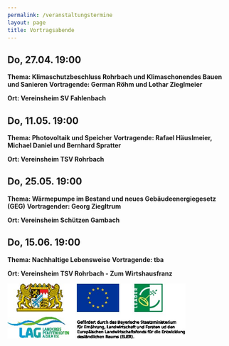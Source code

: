 ```yaml
---
permalink: /veranstaltungstermine
layout: page
title: Vortragsabende
---
```


## __Do, 27.04. 19:00__
__Thema: Klimaschutzbeschluss Rohrbach und Klimaschonendes Bauen und Sanieren__
__Vortragende: German Röhm und Lothar Zieglmeier__

__Ort: Vereinsheim SV Fahlenbach__

## __Do, 11.05. 19:00__
__Thema: Photovoltaik und Speicher__
__Vortragende: Rafael Häuslmeier, Michael Daniel und Bernhard Spratter__

__Ort: Vereinsheim TSV Rohrbach__

## __Do, 25.05. 19:00__
__Thema: Wärmepumpe im Bestand und neues Gebäudeenergiegesetz (GEG)__
__Vortragender: Georg Ziegltrum__

__Ort: Vereinsheim Schützen Gambach__

## __Do, 15.06. 19:00__
__Thema: Nachhaltige Lebensweise__
__Vortragende: tba__

__Ort: Vereinsheim TSV Rohrbach - Zum Wirtshausfranz__


<img src="assets/imgs/LAGFoerderung.jpg" alt="KlimaschutzabendeRohrbachEinladung" width="400"/>
